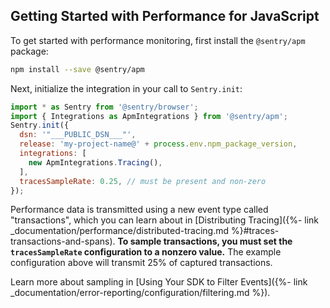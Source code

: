 ## Getting Started with Performance for JavaScript

To get started with performance monitoring, first install the `@sentry/apm` package:

```bash
npm install --save @sentry/apm
```

Next, initialize the integration in your call to `Sentry.init`:

```jsx
import * as Sentry from '@sentry/browser';
import { Integrations as ApmIntegrations } from '@sentry/apm';
Sentry.init({
  dsn: '"___PUBLIC_DSN___"',
  release: 'my-project-name@' + process.env.npm_package_version,
  integrations: [
    new ApmIntegrations.Tracing(),
  ],
  tracesSampleRate: 0.25, // must be present and non-zero
});
```

Performance data is transmitted using a new event type called "transactions", which you can learn about in [Distributing Tracing]({%- link _documentation/performance/distributed-tracing.md %}#traces-transactions-and-spans). **To sample transactions, you must set the `tracesSampleRate` configuration to a nonzero value.** The example configuration above will transmit 25% of captured transactions.

Learn more about sampling in [Using Your SDK to Filter Events]({%- link _documentation/error-reporting/configuration/filtering.md %}).